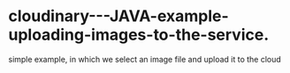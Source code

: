# cloudinary---JAVA-example-uploading-images-to-the-service.
simple example, in which we select an image file and upload it to the cloud
